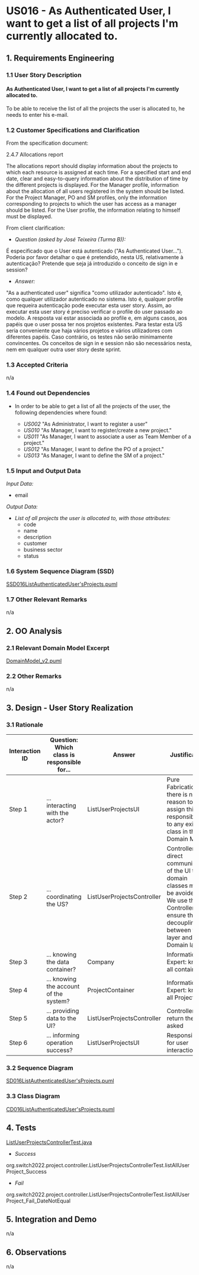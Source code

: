 # US016 - As Authenticated User, I want to get a list of all projects I'm currently allocated to.

## 1. Requirements Engineering

### 1.1 User Story Description

#### As Authenticated User, I want to get a list of all projects I'm currently allocated to.

To be able to receive the list of all the projects the user is allocated to,
he needs to enter his e-mail. 

### 1.2 Customer Specifications and Clarification

From the specification document:

2.4.7 Allocations report

The allocations report should display information about the projects to which each resource is 
assigned at each time. For a specified start and end date, clear and easy-to-query information 
about the distribution of time by the different projects is displayed. 
For the Manager profile, information about the allocation of all users registered in the system 
should be listed. 
For the Project Manager, PO and SM profiles, only the information corresponding to projects 
to which the user has access as a manager should be listed. 
For the User profile, the information relating to himself must be displayed.

From client clarification:
 
* *Question (asked by José Teixeira (Turma B)):*

É especificado que o User está autenticado ("As Authenticated User...").
   Poderia por favor detalhar o que é pretendido, nesta US, relativamente à autenticação?
   Pretende que seja já introduzido o conceito de sign in e session?

* *Answer:*

"As a authenticated user" significa "como utilizador autenticado".
 Isto é, como qualquer utilizador autenticado no sistema.
 Isto é, qualquer profile que requeira autenticação pode executar esta user story.
 Assim, ao executar esta user story é preciso verificar o profile do user passado ao modelo.
 A resposta vai estar associada ao profile e, em alguns casos, aos papéis que o user possa ter nos projetos existentes.
 Para testar esta US seria conveniente que haja vários projetos e vários utilizadores com diferentes papéis.
 Caso contrário, os testes não serão minimamente convincentes.
 Os conceitos de sign in e session não são necessários nesta, nem em qualquer outra user story deste sprint.

### 1.3 Accepted Criteria

n/a

### 1.4 Found out Dependencies

* In order to be able to get a list of all the projects of the user, the following
  dependencies where found:


    * *US002* "As Administrator, I want to register a user"
    * *US010* "As Manager, I want to register/create a new project."
    * *US011* "As Manager, I want to associate a user as Team Member of a project."
    * *US012* "As Manager, I want to define the PO of a project."
    * *US013* "As Manager, I want to define the SM of a project."


### 1.5 Input and Output Data

*Input Data:*
* email

*Output Data:*
* *List of all projects the user is allocated to, with those attributes:*
    * code
    * name
    * description
    * customer
    * business sector
    * status


### 1.6 System Sequence Diagram (SSD)

[SSD016ListAuthenticatedUser'sProjects.puml](SSD016ListAuthenticatedUser%27sProjects.puml)

### 1.7 Other Relevant Remarks

n/a

## 2. OO Analysis
### 2.1 Relevant Domain Model Excerpt

[DomainModel_v2.puml](..%2F..%2F..%2Fdomain_model%2Fdomain_model_v1.0%2FDomainModel_v2.puml)

### 2.2 Other Remarks

n/a

## 3. Design - User Story Realization

### 3.1 Rationale



| Interaction ID | Question: Which class is responsible for... | Answer                     | Justification                                                                                                                                                                     |
|----------------|---------------------------------------------|----------------------------|-----------------------------------------------------------------------------------------------------------------------------------------------------------------------------------|
| Step 1         | ... interacting with the actor?             | ListUserProjectsUI         | Pure Fabrication: there is no reason to assign this responsibility to any existing class in the Domain Model.                                                                     |
| Step 2         | ... coordinating the US?                    | ListUserProjectsController | Controller: The direct communication of the UI to the domain classes must be avoided<br/>We use the Controller to ensure the decoupling between the UI layer and the Domain layer |
| Step 3         | ... knowing the data container?             | Company                    | Information Expert: knows all container                                                                                                                                           |
| Step 4         | ... knowing the account of the system?      | ProjectContainer           | Information Expert: knows all Projects                                                                                                                                            |
| Step 5         | ... providing data to the UI?               | ListUserProjectsController | Controller return the list asked                                                                                                                                                  |
| Step 6         | ... informing operation success?            | ListUserProjectsUI         | Responsible for user interaction                                                                                                                                                  |

### 3.2 Sequence Diagram

[SD016ListAuthenticatedUser'sProjects.puml](SD016ListAuthenticatedUser%27sProjects.puml)


### 3.3 Class Diagram

[CD016ListAuthenticatedUser'sProjects.puml](CD016ListAuthenticatedUser%27sProjects.puml)


## 4. Tests

[ListUserProjectsControllerTest.java](..%2F..%2F..%2F..%2F..%2Fsrc%2Ftest%2Fjava%2Forg%2Fswitch2022%2Fproject%2Fcontroller%2FListUserProjectsControllerTest.java)

* *Success*

org.switch2022.project.controller.ListUserProjectsControllerTest.listAllUserProject_Success

* *Fail*

org.switch2022.project.controller.ListUserProjectsControllerTest.listAllUserProject_Fail_DateNotEqual

## 5. Integration and Demo

n/a

## 6. Observations

n/a